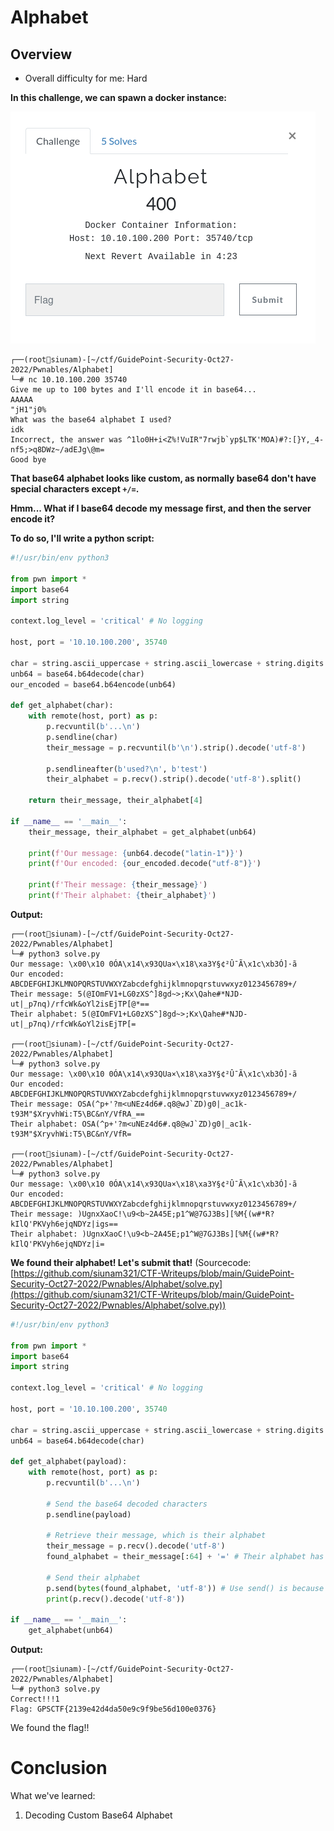 # Alphabet

## Overview

- Overall difficulty for me: Hard

**In this challenge, we can spawn a docker instance:**

![](https://github.com/siunam321/CTF-Writeups/blob/main/GuidePoint-Security-Oct27-2022/images/Pasted%20image%2020221028075831.png)

```
┌──(root🌸siunam)-[~/ctf/GuidePoint-Security-Oct27-2022/Pwnables/Alphabet]
└─# nc 10.10.100.200 35740
Give me up to 100 bytes and I'll encode it in base64...
AAAAA
"jH1"j0%
What was the base64 alphabet I used?
idk
Incorrect, the answer was ^1lo0H+i<Z%!VuIR"7rwjb`yp$LTK'MOA)#?:[}Y,_4-nf5;>q8DWz~/adEJg\@m=
Good bye
```

**That base64 alphabet looks like custom, as normally base64 don't have special characters except `+/=`.**

**Hmm... What if I base64 decode my message first, and then the server encode it?**

**To do so, I'll write a python script:**
```py
#!/usr/bin/env python3

from pwn import *
import base64
import string

context.log_level = 'critical' # No logging

host, port = '10.10.100.200', 35740

char = string.ascii_uppercase + string.ascii_lowercase + string.digits + '+/'
unb64 = base64.b64decode(char)
our_encoded = base64.b64encode(unb64)

def get_alphabet(char):
	with remote(host, port) as p:
		p.recvuntil(b'...\n')
		p.sendline(char)
		their_message = p.recvuntil(b'\n').strip().decode('utf-8')
		
		p.sendlineafter(b'used?\n', b'test')
		their_alphabet = p.recv().strip().decode('utf-8').split()

	return their_message, their_alphabet[4]

if __name__ == '__main__':
	their_message, their_alphabet = get_alphabet(unb64)

	print(f'Our message: {unb64.decode("latin-1")}')
	print(f'Our encoded: {our_encoded.decode("utf-8")}')

	print(f'Their message: {their_message}')
	print(f'Their alphabet: {their_alphabet}')
```

**Output:**
```
┌──(root🌸siunam)-[~/ctf/GuidePoint-Security-Oct27-2022/Pwnables/Alphabet]
└─# python3 solve.py
Our message: \x00\x10 0ÓA\x14\x93QUa×\x18\xa3Y§¢²Û¯Ã\x1c\xb3Ó]·ã
Our encoded: ABCDEFGHIJKLMNOPQRSTUVWXYZabcdefghijklmnopqrstuvwxyz0123456789+/
Their message: 5(@IOmFV1+LG0zXS^]8gd~>;Kx\Qahe#*NJD-ut|_p7nq)/rfcWk&oYl2isEjTP[@*==
Their alphabet: 5(@IOmFV1+LG0zXS^]8gd~>;Kx\Qahe#*NJD-ut|_p7nq)/rfcWk&oYl2isEjTP[=
                                                                                                           
┌──(root🌸siunam)-[~/ctf/GuidePoint-Security-Oct27-2022/Pwnables/Alphabet]
└─# python3 solve.py
Our message: \x00\x10 0ÓA\x14\x93QUa×\x18\xa3Y§¢²Û¯Ã\x1c\xb3Ó]·ã
Our encoded: ABCDEFGHIJKLMNOPQRSTUVWXYZabcdefghijklmnopqrstuvwxyz0123456789+/
Their message: OSA(^p+'?m<uNEz4d6#.q8@wJ`ZD)g0|_ac1k-t93M"$XryvhWi:T5\BC&nY/VfRA_==
Their alphabet: OSA(^p+'?m<uNEz4d6#.q8@wJ`ZD)g0|_ac1k-t93M"$XryvhWi:T5\BC&nY/VfR=
                                                                                                           
┌──(root🌸siunam)-[~/ctf/GuidePoint-Security-Oct27-2022/Pwnables/Alphabet]
└─# python3 solve.py
Our message: \x00\x10 0ÓA\x14\x93QUa×\x18\xa3Y§¢²Û¯Ã\x1c\xb3Ó]·ã
Our encoded: ABCDEFGHIJKLMNOPQRSTUVWXYZabcdefghijklmnopqrstuvwxyz0123456789+/
Their message: )UgnxXaoC!\u9<b~2A45E;p1^W@7GJ3Bs][%M{(w#*R?kIlQ'PKVyh6ejqNDYz|igs==
Their alphabet: )UgnxXaoC!\u9<b~2A45E;p1^W@7GJ3Bs][%M{(w#*R?kIlQ'PKVyh6ejqNDYz|i=
```

**We found their alphabet! Let's submit that!** (Sourcecode:[https://github.com/siunam321/CTF-Writeups/blob/main/GuidePoint-Security-Oct27-2022/Pwnables/Alphabet/solve.py](https://github.com/siunam321/CTF-Writeups/blob/main/GuidePoint-Security-Oct27-2022/Pwnables/Alphabet/solve.py))
```py
#!/usr/bin/env python3

from pwn import *
import base64
import string

context.log_level = 'critical' # No logging

host, port = '10.10.100.200', 35740

char = string.ascii_uppercase + string.ascii_lowercase + string.digits + '+/'
unb64 = base64.b64decode(char)

def get_alphabet(payload):
	with remote(host, port) as p:
		p.recvuntil(b'...\n')

		# Send the base64 decoded characters
		p.sendline(payload)

		# Retrieve their message, which is their alphabet
		their_message = p.recv().decode('utf-8')
		found_alphabet = their_message[:64] + '=' # Their alphabet has an extra '='

		# Send their alphabet
		p.send(bytes(found_alphabet, 'utf-8')) # Use send() is because it doesn't contain the new line character(\n)
 		print(p.recv().decode('utf-8'))

if __name__ == '__main__':
	get_alphabet(unb64)
```

**Output:**
```
┌──(root🌸siunam)-[~/ctf/GuidePoint-Security-Oct27-2022/Pwnables/Alphabet]
└─# python3 solve.py
Correct!!!1
Flag: GPSCTF{2139e42d4da50e9c9f9be56d100e0376}
```

We found the flag!!

# Conclusion

What we've learned:

1. Decoding Custom Base64 Alphabet